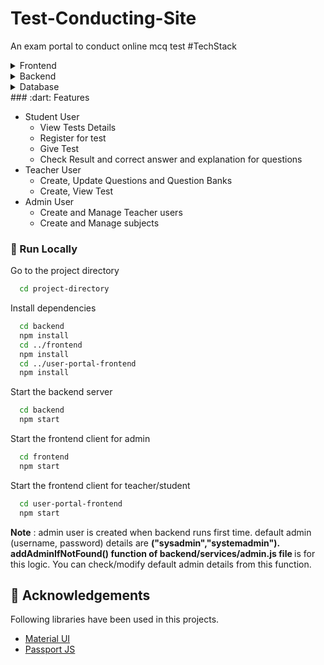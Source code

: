 # Test-Conducting-Site
An exam portal to conduct online mcq test
#TechStack
<details>
  <summary>Frontend</summary>
  <ul>
    <li><a href="https://reactjs.org/">React.js</a></li>
    <li><a href="https://react-redux.js.org/">React-Redux</a></li>
    <li><a href="https://www.mui.com">Material UI library</a></li>
    <li><a href="https://html.com/html5/">HTML 5</a></li>
    <li><a href="https://www.css3.com/">CSS 3</a></li>
  </ul>
</details>

<details>
  <summary>Backend</summary>
  <ul>
    <li><a href="https://www.nodejs.org">Node.js</a></li>
    <li><a href="https://www.expressjs.com/">Express.js</a></li>
    <li><a href="https://www.passportjs.org/">Passport.js</a></li>
  </ul>
</details>

<details>
<summary>Database</summary>
  <ul>
    <li><a href="https://www.mongodb.com/">MongoDB</a></li>
  </ul>
</details>
### :dart: Features

- Student User
  - View Tests Details
  - Register for test
  - Give Test
  - Check Result and correct answer and explanation for questions
- Teacher User
  - Create, Update Questions and Question Banks
  - Create, View Test
- Admin User
  - Create and Manage Teacher users
  - Create and Manage subjects

### :running: Run Locally
Go to the project directory

```bash
  cd project-directory
```

Install dependencies

```bash
  cd backend
  npm install
  cd ../frontend
  npm install
  cd ../user-portal-frontend
  npm install
```

Start the backend server

```bash
  cd backend
  npm start
```

Start the frontend client for admin

```bash
  cd frontend
  npm start
```

Start the frontend client for teacher/student

```bash
  cd user-portal-frontend
  npm start
```


<b>Note</b> : admin user is created when backend runs first time. default admin (username, password) details are <b>("sysadmin","systemadmin"). addAdminIfNotFound() function of backend/services/admin.js file </b> is for this logic. You can check/modify default admin details from this function.
## :gem: Acknowledgements
Following libraries have been used in this projects.

 - [Material UI](https://www.mui.com)
 - [Passport JS](https://www.passportjs.org/)
